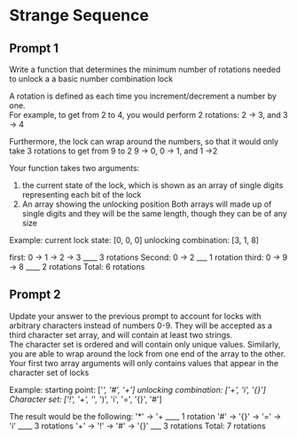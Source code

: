 # Strange Sequence

## Prompt 1

Write a function that determines the minimum number of rotations needed to unlock a a basic number combination lock

A rotation is defined as each time you increment/decrement a number by one.  
For example, to get from 2 to 4, you would perform 2 rotations:
2 -> 3, and 3 -> 4

Furthermore, the lock can wrap around the numbers, so that it would only take 3 rotations to get from 9 to 2
9 -> 0, 0 -> 1, and 1 ->2

Your function takes two arguments:
1. the current state of the lock, which is shown as an array of single digits representing each bit of the lock
2. An array showing the unlocking position
Both arrays will made up of single digits and they will be the same length, though they can be of any size

Example:
current lock state: [0, 0, 0]
unlocking combination: [3, 1, 8]

first: 0 -> 1 -> 2 -> 3   ____ 3 rotations
Second: 0 -> 2 ___ 1 rotation
third: 0 -> 9 -> 8 ____ 2 rotations
Total: 6 rotations


## Prompt 2

Update your answer to the previous prompt to account for locks with arbitrary characters instead of numbers 0-9.
They will be accepted as a third character set array, and will contain at least two strings.  
The character set is ordered and will contain only unique values. 
Similarly, you are able to wrap around the lock from one end of the array to the other. 
Your first two array arguments will only contains values that appear in the character set of locks

Example: 
starting point: ['*', '#', '+']
unlocking combination: ['+', 'i', '{\}']
Character set: ['!', '+', '*', ')', 'i', '=', '{\}', '#']

The result would be the following:
'*' -> '+ ____ 1 rotation
'#' -> '{\}' -> '=' -> 'i' ____ 3 rotations
'+' -> '!' -> '#' -> '{\}' ___ 3 rotations
Total: 7 rotations